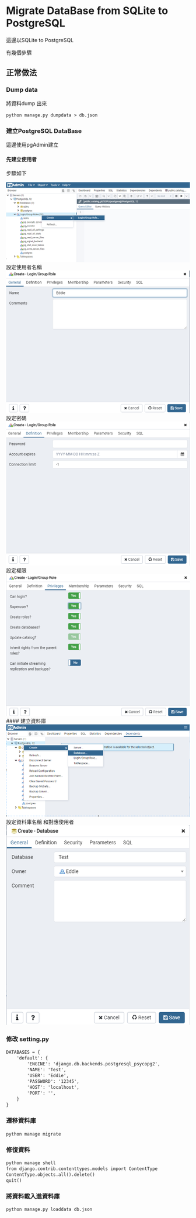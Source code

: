 # Migrate DataBase from SQLite to PostgreSQL

這邊以SQLite to PostgreSQL

有幾個步驟

## 正常做法

### Dump data
將資料dump 出來
```
python manage.py dumpdata > db.json
```

### 建立PostgreSQL DataBase
這邊使用pgAdmin建立<br>
#### 先建立使用者
步驟如下

<img src="1.png" >
設定使用者名稱
<img src="2.png" >
設定密碼
<img src="3.png" >
設定權限
<img src="4.png" >
#### 建立資料庫

<img src="5.png" >
設定資料庫名稱 和對應使用者
<img src="6.png" >

### 修改 setting.py
```
DATABASES = {
    'default': {
        'ENGINE': 'django.db.backends.postgresql_psycopg2',
        'NAME': 'Test',
        'USER': 'Eddie',
        'PASSWORD': '12345',
        'HOST': 'localhost',
        'PORT': '',
    }
}
```



### 遷移資料庫
```
python manage migrate
```

### 修復資料
```
python manage shell
from django.contrib.contenttypes.models import ContentType
ContentType.objects.all().delete()
quit()
```

### 將資料載入進資料庫
```
python manage.py loaddata db.json
```
